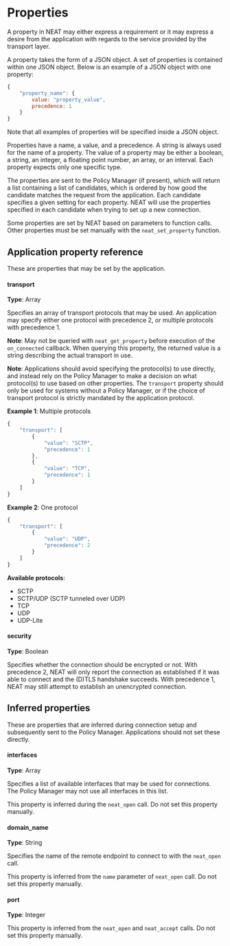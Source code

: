 # Properties

A property in NEAT may either express a requirement or it may express a desire
from the application with regards to the service provided by the transport
layer.

A property takes the form of a JSON object. A set of properties is contained
within one JSON object. Below is an example of a JSON object with one property:

```javascript
{
    "property_name": {
        value: "property_value",
        precedence: 1
    }
}
```

Note that all examples of properties will be specified inside a JSON object.

Properties have a name, a value, and a precedence. A string is always used for
the name of a property. The value of a property may be either a boolean, a
string, an integer, a floating point number, an array, or an interval. Each
property expects only one specific type.

The properties are sent to the Policy Manager (if present), which will return a
list containing a list of candidates, which is ordered by how good the
candidate matches the request from the application. Each candidate specifies a
given setting for each property. NEAT will use the properties specified in each
candidate when trying to set up a new connection.

Some properties are set by NEAT based on parameters to function calls. Other
properties must be set manually with the `neat_set_property` function.

## Application property reference

These are properties that may be set by the application.

#### transport

**Type**: Array

Specifies an array of transport protocols that may be used. An application may
specify either one protocol with precedence 2, or multiple protocols with
precedence 1.

**Note**: May not be queried with `neat_get_property` before execution of the
`on_connected` callback. When querying this property, the returned value is a
string describing the actual transport in use.

**Note**: Applications should avoid specifying the protocol(s) to use directly,
and instead rely on the Policy Manager to make a decision on what protocol(s)
to use based on other properties. The `transport` property should only be used
for systems without a Policy Manager, or if the choice of transport protocol is
strictly mandated by the application protocol.


**Example 1**: Multiple protocols

```javascript
{
    "transport": [
        {
            "value": "SCTP",
            "precedence": 1
        },
        {
            "value": "TCP",
            "precedence": 1
        }
    ]
}
```

**Example 2**: One protocol

```javascript
{
    "transport": [
        {
            "value": "UDP",
            "precedence": 2
        }
    ]
}
```

**Available protocols**:

- SCTP
- SCTP/UDP (SCTP tunneled over UDP)
- TCP
- UDP
- UDP-Lite

#### security

**Type**: Boolean

Specifies whether the connection should be encrypted or not. With precedence 2,
NEAT will only report the connection as established if it was able to connect
and the (D)TLS handshake succeeds. With precedence 1, NEAT may still attempt to
establish an unencrypted connection.

## Inferred properties

These are properties that are inferred during connection setup and subsequently
sent to the Policy Manager. Applications should not set these directly.

#### interfaces

**Type**: Array

Specifies a list of available interfaces that may be used for connections. The
Policy Manager may not use all interfaces in this list.

This property is inferred during the `neat_open` call. Do not set this property
manually.

#### domain_name

**Type**: String

Specifies the name of the remote endpoint to connect to with the `neat_open` call.

This property is inferred from the `name` parameter of `neat_open` call. Do not
set this property manually.

#### port

**Type**: Integer

This property is inferred from the `neat_open` and `neat_accept` calls. Do not
set this property manually.
